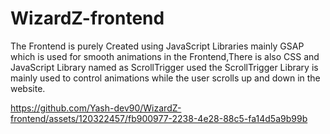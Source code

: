 ﻿# WizardZ-frontend
 The Frontend is purely Created using JavaScript Libraries mainly GSAP which is used for smooth animations in the Frontend,There is also CSS and JavaScript Library named as ScrollTrigger used the ScrollTrigger Library is mainly used to control animations while the user scrolls up and down in the website.


https://github.com/Yash-dev90/WizardZ-frontend/assets/120322457/fb900977-2238-4e28-88c5-fa14d5a9b99b

